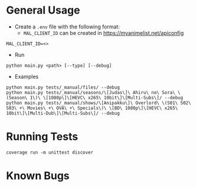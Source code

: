 # General Usage

- Create a `.env` file with the following format:
    - `MAL_CLIENT_ID` can be created in https://myanimelist.net/apiconfig

```
MAL_CLIENT_ID=<>
```

- Run

```
python main.py <path> [--type] [--debug]
```

- Examples

```
python main.py tests/_manual/files/ --debug
python main.py tests/_manual/seasons/\[Judas\]\ Ahiru\ no\ Sora\ \(Season\ 1\)\ \[1080p\]\[HEVC\ x265\ 10bit\]\[Multi-Subs\]/ --debug
python main.py tests/_manual/shows/\[Anipakku\]\ Overlord\ \(S01\ S02\ S03\ +\ Movies\ +\ OVA\ +\ Specials\)\ \[BD\ 1080p\]\[HEVC\ x265\ 10bit\]\[Multi-Dub\]\[Multi-Subs\]/ --debug
```

# Running Tests

```
coverage run -m unittest discover
```

# Known Bugs
